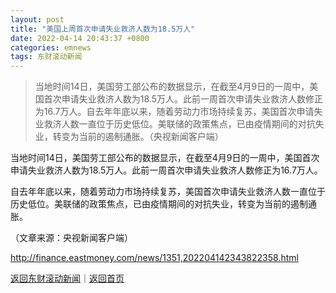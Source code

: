 ```yaml
---
layout: post
title: "美国上周首次申请失业救济人数为18.5万人"
date: 2022-04-14 20:43:37 +0800
categories: emnews
tags: 东财滚动新闻
---
```

> 当地时间14日，美国劳工部公布的数据显示，在截至4月9日的一周中，美国首次申请失业救济人数为18.5万人。此前一周首次申请失业救济人数修正为16.7万人。自去年年底以来，随着劳动力市场持续复苏，美国首次申请失业救济人数一直位于历史低位。美联储的政策焦点，已由疫情期间的对抗失业，转变为当前的遏制通胀。（央视新闻客户端）

<p>当地时间14日，美国劳工部公布的数据显示，在截至4月9日的一周中，美国首次申请失业救济人数为18.5万人。此前一周首次申请失业救济人数修正为16.7万人。</p>
 <p>自去年年底以来，随着劳动力市场持续复苏，美国首次申请失业救济人数一直位于历史低位。美联储的政策焦点，已由疫情期间的对抗失业，转变为当前的遏制通胀。</p><p class="em_media">（文章来源：央视新闻客户端）</p>

<http://finance.eastmoney.com/news/1351,202204142343822358.html>

[返回东财滚动新闻](//finews.withounder.com/emnews/)｜[返回首页](//finews.withounder.com/)